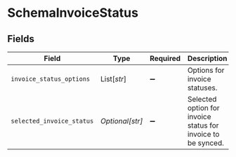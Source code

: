 # SchemaInvoiceStatus


## Fields

| Field                                                        | Type                                                         | Required                                                     | Description                                                  | Example                                                      |
| ------------------------------------------------------------ | ------------------------------------------------------------ | ------------------------------------------------------------ | ------------------------------------------------------------ | ------------------------------------------------------------ |
| `invoice_status_options`                                     | List[*str*]                                                  | :heavy_minus_sign:                                           | Options for invoice statuses.                                |                                                              |
| `selected_invoice_status`                                    | *Optional[str]*                                              | :heavy_minus_sign:                                           | Selected option for invoice status for invoice to be synced. | Submitted                                                    |